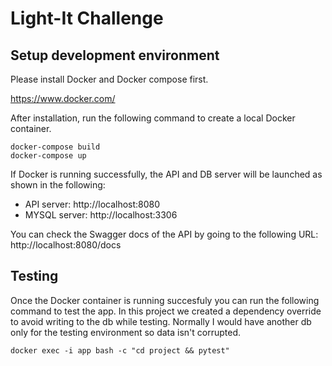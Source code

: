 # Light-It Challenge
## Setup development environment

Please install Docker and Docker compose first.

https://www.docker.com/

After installation, run the following command to create a local Docker container.

```
docker-compose build
docker-compose up
```

If Docker is running successfully, the API and DB server will be launched as shown in the following:

- API server: http://localhost:8080
- MYSQL server: http://localhost:3306

You can check the Swagger docs of the API by going to the following URL: http://localhost:8080/docs

## Testing

Once the Docker container is running succesfuly you can run the following command to test the app.
In this project we created a dependency override to avoid writing to the db while testing.
Normally I would have another db only for the testing environment so data isn't corrupted.
```
docker exec -i app bash -c "cd project && pytest"
```
